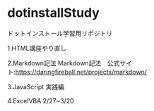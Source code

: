 dotinstallStudy
===============

ドットインストール学習用リポジトリ

1.HTML講座やり直し

2.Markdown記法
	Markdown記法　公式サイト:https://daringfireball.net/projects/markdown/

3.JavaScript 実践編

4.ExcelVBA 2/27~3/20

